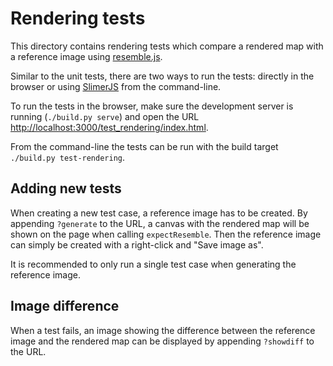 # Rendering tests

This directory contains rendering tests which compare a rendered map with a
reference image using [resemble.js](http://huddle.github.io/Resemble.js/).

Similar to the unit tests, there are two ways to run the tests: directly in the
browser or using [SlimerJS](http://slimerjs.org/) from the command-line.

To run the tests in the browser, make sure the development server is running
(`./build.py serve`) and open the URL
[http://localhost:3000/test_rendering/index.html](http://localhost:3000/test_rendering/index.html).

From the command-line the tests can be run with the build target `./build.py test-rendering`.

## Adding new tests
When creating a new test case, a reference image has to be created. By appending `?generate`
to the URL, a canvas with the rendered map will be shown on the page when calling
`expectResemble`. Then the reference image can simply be created with a right-click
and "Save image as".

It is recommended to only run a single test case when generating the reference image.

## Image difference
When a test fails, an image showing the difference between the reference image and the
rendered map can be displayed by appending `?showdiff` to the URL.
